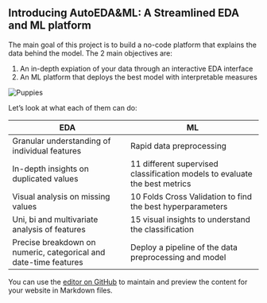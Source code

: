 ## Introducing AutoEDA&ML:  A Streamlined EDA and ML platform 

The main goal of this project is to build a no-code platform that explains the data behind the model. The 2 main objectives are:
1.	An in-depth expiation of your data through an interactive EDA interface
2.	An ML platform that deploys the best model with interpretable measures

![Puppies](https://image.shutterstock.com/z/stock-photo-american-staffordshire-terrier-puppies-sitting-in-a-box-1048123303.jpg)

Let’s look at what each of them can do:

|EDA                          |ML                        
|----------------|-----------------------------
Granular understanding of individual features|Rapid data preprocessing           
|In-depth insights on duplicated values | 11 different supervised classification models to evaluate the best metrics
|Visual analysis on missing values | 10 Folds Cross Validation to find the best hyperparameters
|Uni, bi and multivariate analysis of features         | 15 visual insights to understand the classification       
|Precise breakdown on numeric, categorical and date-time features | Deploy a pipeline of the data preprocessing and model

You can use the [editor on GitHub](https://github.com/shawnd29/front-page/edit/gh-pages/index.md) to maintain and preview the content for your website in Markdown files.
